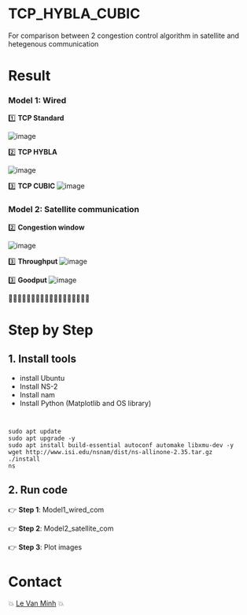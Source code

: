 # TCP_HYBLA_CUBIC
For comparison between 2 congestion control algorithm in satellite and hetegenous communication

# Result
### Model 1: Wired
:one: **TCP Standard**

![image](https://private-user-images.githubusercontent.com/124878344/397251116-ae7e5719-89e1-4a5d-a320-3bcdb2d12f2f.png?jwt=eyJhbGciOiJIUzI1NiIsInR5cCI6IkpXVCJ9.eyJpc3MiOiJnaXRodWIuY29tIiwiYXVkIjoicmF3LmdpdGh1YnVzZXJjb250ZW50LmNvbSIsImtleSI6ImtleTUiLCJleHAiOjE3MzQ1OTExNjQsIm5iZiI6MTczNDU5MDg2NCwicGF0aCI6Ii8xMjQ4NzgzNDQvMzk3MjUxMTE2LWFlN2U1NzE5LTg5ZTEtNGE1ZC1hMzIwLTNiY2RiMmQxMmYyZi5wbmc_WC1BbXotQWxnb3JpdGhtPUFXUzQtSE1BQy1TSEEyNTYmWC1BbXotQ3JlZGVudGlhbD1BS0lBVkNPRFlMU0E1M1BRSzRaQSUyRjIwMjQxMjE5JTJGdXMtZWFzdC0xJTJGczMlMkZhd3M0X3JlcXVlc3QmWC1BbXotRGF0ZT0yMDI0MTIxOVQwNjQ3NDRaJlgtQW16LUV4cGlyZXM9MzAwJlgtQW16LVNpZ25hdHVyZT1iZDY2YzU3NmZiYTJhMzdiZGI2MDFkZGY3NDY2ZGIxYmU5OGMyZGEyNDFmZjBiMTZkNGFkNjg2ZjM4MmYxZDE4JlgtQW16LVNpZ25lZEhlYWRlcnM9aG9zdCJ9.MTg3P4_fsuYdq1_Bzy_mCW7abWOCKJe17FbXIONY2hg)

:two: **TCP HYBLA**

![image](https://private-user-images.githubusercontent.com/124878344/397251113-99b5cba9-cdb4-43fb-9d8a-18ea96847aab.png?jwt=eyJhbGciOiJIUzI1NiIsInR5cCI6IkpXVCJ9.eyJpc3MiOiJnaXRodWIuY29tIiwiYXVkIjoicmF3LmdpdGh1YnVzZXJjb250ZW50LmNvbSIsImtleSI6ImtleTUiLCJleHAiOjE3MzQ1OTE0NzQsIm5iZiI6MTczNDU5MTE3NCwicGF0aCI6Ii8xMjQ4NzgzNDQvMzk3MjUxMTEzLTk5YjVjYmE5LWNkYjQtNDNmYi05ZDhhLTE4ZWE5Njg0N2FhYi5wbmc_WC1BbXotQWxnb3JpdGhtPUFXUzQtSE1BQy1TSEEyNTYmWC1BbXotQ3JlZGVudGlhbD1BS0lBVkNPRFlMU0E1M1BRSzRaQSUyRjIwMjQxMjE5JTJGdXMtZWFzdC0xJTJGczMlMkZhd3M0X3JlcXVlc3QmWC1BbXotRGF0ZT0yMDI0MTIxOVQwNjUyNTRaJlgtQW16LUV4cGlyZXM9MzAwJlgtQW16LVNpZ25hdHVyZT0zNGFhNzkwMDZkZmNhNzRjYWRiM2Y5NGQ4ZDVhZTNhMmNkYjFjMDhhYWU3NDBiZWU4MjQ2MWJmYjQ4ZWQ5OWZjJlgtQW16LVNpZ25lZEhlYWRlcnM9aG9zdCJ9.nRfqB6ZQD4I7pDrxiXi6Dp5Yz6-62HhECy_Q3YRnkYY)

:three: **TCP CUBIC**
![image](https://private-user-images.githubusercontent.com/124878344/397251102-7f529d37-e069-4b7e-a047-339d4ffec912.png?jwt=eyJhbGciOiJIUzI1NiIsInR5cCI6IkpXVCJ9.eyJpc3MiOiJnaXRodWIuY29tIiwiYXVkIjoicmF3LmdpdGh1YnVzZXJjb250ZW50LmNvbSIsImtleSI6ImtleTUiLCJleHAiOjE3MzQ1OTE0NzQsIm5iZiI6MTczNDU5MTE3NCwicGF0aCI6Ii8xMjQ4NzgzNDQvMzk3MjUxMTAyLTdmNTI5ZDM3LWUwNjktNGI3ZS1hMDQ3LTMzOWQ0ZmZlYzkxMi5wbmc_WC1BbXotQWxnb3JpdGhtPUFXUzQtSE1BQy1TSEEyNTYmWC1BbXotQ3JlZGVudGlhbD1BS0lBVkNPRFlMU0E1M1BRSzRaQSUyRjIwMjQxMjE5JTJGdXMtZWFzdC0xJTJGczMlMkZhd3M0X3JlcXVlc3QmWC1BbXotRGF0ZT0yMDI0MTIxOVQwNjUyNTRaJlgtQW16LUV4cGlyZXM9MzAwJlgtQW16LVNpZ25hdHVyZT1mNWJlNGRhZDUxM2UwOTgyYTc2ZTUwNDBiMDgzNDhlMzEzZDRjZDE4YjE5M2I1ZmVhMjcyNTNhNzQzNjljOGUzJlgtQW16LVNpZ25lZEhlYWRlcnM9aG9zdCJ9.88K42d-88GuboLr1m-IeSeypyzZ9A7oFkW2-ee7btlg)

### Model 2: Satellite communication

:two: **Congestion window**

![image](https://private-user-images.githubusercontent.com/124878344/397251113-99b5cba9-cdb4-43fb-9d8a-18ea96847aab.png?jwt=eyJhbGciOiJIUzI1NiIsInR5cCI6IkpXVCJ9.eyJpc3MiOiJnaXRodWIuY29tIiwiYXVkIjoicmF3LmdpdGh1YnVzZXJjb250ZW50LmNvbSIsImtleSI6ImtleTUiLCJleHAiOjE3MzQ1OTE0NzQsIm5iZiI6MTczNDU5MTE3NCwicGF0aCI6Ii8xMjQ4NzgzNDQvMzk3MjUxMTEzLTk5YjVjYmE5LWNkYjQtNDNmYi05ZDhhLTE4ZWE5Njg0N2FhYi5wbmc_WC1BbXotQWxnb3JpdGhtPUFXUzQtSE1BQy1TSEEyNTYmWC1BbXotQ3JlZGVudGlhbD1BS0lBVkNPRFlMU0E1M1BRSzRaQSUyRjIwMjQxMjE5JTJGdXMtZWFzdC0xJTJGczMlMkZhd3M0X3JlcXVlc3QmWC1BbXotRGF0ZT0yMDI0MTIxOVQwNjUyNTRaJlgtQW16LUV4cGlyZXM9MzAwJlgtQW16LVNpZ25hdHVyZT0zNGFhNzkwMDZkZmNhNzRjYWRiM2Y5NGQ4ZDVhZTNhMmNkYjFjMDhhYWU3NDBiZWU4MjQ2MWJmYjQ4ZWQ5OWZjJlgtQW16LVNpZ25lZEhlYWRlcnM9aG9zdCJ9.nRfqB6ZQD4I7pDrxiXi6Dp5Yz6-62HhECy_Q3YRnkYY)

:three: **Throughput**
![image](https://private-user-images.githubusercontent.com/124878344/397251102-7f529d37-e069-4b7e-a047-339d4ffec912.png?jwt=eyJhbGciOiJIUzI1NiIsInR5cCI6IkpXVCJ9.eyJpc3MiOiJnaXRodWIuY29tIiwiYXVkIjoicmF3LmdpdGh1YnVzZXJjb250ZW50LmNvbSIsImtleSI6ImtleTUiLCJleHAiOjE3MzQ1OTE0NzQsIm5iZiI6MTczNDU5MTE3NCwicGF0aCI6Ii8xMjQ4NzgzNDQvMzk3MjUxMTAyLTdmNTI5ZDM3LWUwNjktNGI3ZS1hMDQ3LTMzOWQ0ZmZlYzkxMi5wbmc_WC1BbXotQWxnb3JpdGhtPUFXUzQtSE1BQy1TSEEyNTYmWC1BbXotQ3JlZGVudGlhbD1BS0lBVkNPRFlMU0E1M1BRSzRaQSUyRjIwMjQxMjE5JTJGdXMtZWFzdC0xJTJGczMlMkZhd3M0X3JlcXVlc3QmWC1BbXotRGF0ZT0yMDI0MTIxOVQwNjUyNTRaJlgtQW16LUV4cGlyZXM9MzAwJlgtQW16LVNpZ25hdHVyZT1mNWJlNGRhZDUxM2UwOTgyYTc2ZTUwNDBiMDgzNDhlMzEzZDRjZDE4YjE5M2I1ZmVhMjcyNTNhNzQzNjljOGUzJlgtQW16LVNpZ25lZEhlYWRlcnM9aG9zdCJ9.88K42d-88GuboLr1m-IeSeypyzZ9A7oFkW2-ee7btlg)

:three: **Goodput**
![image](https://private-user-images.githubusercontent.com/124878344/397251102-7f529d37-e069-4b7e-a047-339d4ffec912.png?jwt=eyJhbGciOiJIUzI1NiIsInR5cCI6IkpXVCJ9.eyJpc3MiOiJnaXRodWIuY29tIiwiYXVkIjoicmF3LmdpdGh1YnVzZXJjb250ZW50LmNvbSIsImtleSI6ImtleTUiLCJleHAiOjE3MzQ1OTE0NzQsIm5iZiI6MTczNDU5MTE3NCwicGF0aCI6Ii8xMjQ4NzgzNDQvMzk3MjUxMTAyLTdmNTI5ZDM3LWUwNjktNGI3ZS1hMDQ3LTMzOWQ0ZmZlYzkxMi5wbmc_WC1BbXotQWxnb3JpdGhtPUFXUzQtSE1BQy1TSEEyNTYmWC1BbXotQ3JlZGVudGlhbD1BS0lBVkNPRFlMU0E1M1BRSzRaQSUyRjIwMjQxMjE5JTJGdXMtZWFzdC0xJTJGczMlMkZhd3M0X3JlcXVlc3QmWC1BbXotRGF0ZT0yMDI0MTIxOVQwNjUyNTRaJlgtQW16LUV4cGlyZXM9MzAwJlgtQW16LVNpZ25hdHVyZT1mNWJlNGRhZDUxM2UwOTgyYTc2ZTUwNDBiMDgzNDhlMzEzZDRjZDE4YjE5M2I1ZmVhMjcyNTNhNzQzNjljOGUzJlgtQW16LVNpZ25lZEhlYWRlcnM9aG9zdCJ9.88K42d-88GuboLr1m-IeSeypyzZ9A7oFkW2-ee7btlg)

:owl::owl::owl::owl::owl::owl::owl::owl::owl::owl::owl::owl::owl::owl::owl::owl::owl::owl:
# Step by Step 
## 1. Install tools
* install Ubuntu
* Install NS-2
* Install nam
* Install Python (Matplotlib and OS library)

```commandline


sudo apt update
sudo apt upgrade -y
sudo apt install build-essential autoconf automake libxmu-dev -y
wget http://www.isi.edu/nsnam/dist/ns-allinone-2.35.tar.gz
./install
ns

```

## 2. Run code
:point_right: **Step 1**: Model1_wired_com

:point_right: **Step 2**: Model2_satellite_com

:point_right: **Step 3**: Plot images

# Contact
:boom: [Le Van Minh](https://github.com/VeronicaMagnus1909) :boom:







